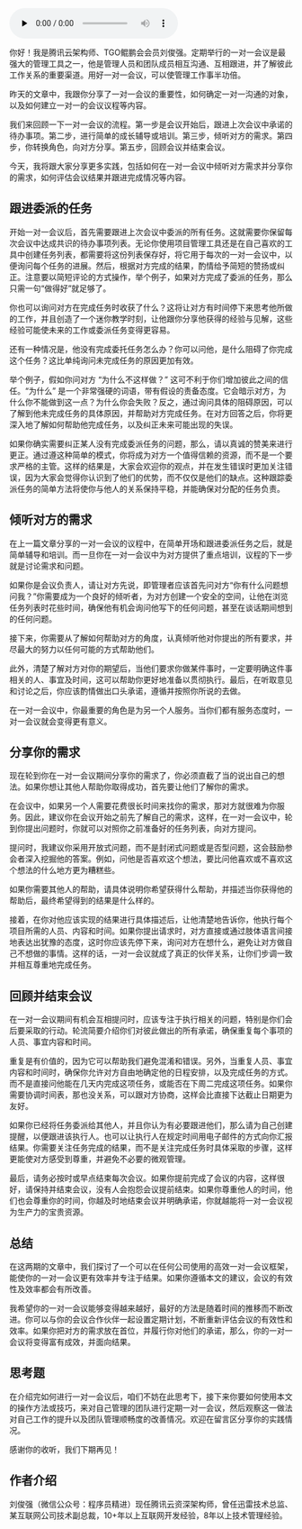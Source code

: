 <audio id="audio" title="第89讲 | 刘俊强：做好一对一沟通的关键要素（下）" controls="" preload="none"><source id="mp3" src="https://static001.geekbang.org/resource/audio/e1/71/e1b4c929688a68edaf73fb1a21fab971.mp3"></audio>

你好！我是腾讯云架构师、TGO鲲鹏会会员刘俊强。定期举行的一对一会议是最强大的管理工具之一，他是管理人员和团队成员相互沟通、互相跟进，并了解彼此工作关系的重要渠道。用好一对一会议，可以使管理工作事半功倍。

昨天的文章中，我跟你分享了一对一会议的重要性，如何确定一对一沟通的对象，以及如何建立一对一的会议议程等内容。

我们来回顾一下一对一会议的流程。第一步是会议开始后，跟进上次会议中承诺的待办事项。第二步，进行简单的成长辅导或培训。第三步，倾听对方的需求。第四步，你转换角色，向对方分享。第五步，回顾会议并结束会议。

今天，我将跟大家分享更多实践，包括如何在一对一会议中倾听对方需求并分享你的需求，如何评估会议结果并跟进完成情况等内容。

## **跟进委派的任务**

开始一对一会议后，首先需要跟进上次会议中委派的所有任务。这就需要你保留每次会议中达成共识的待办事项列表。无论你使用项目管理工具还是在自己喜欢的工具中创建任务列表，都需要将这份列表保存好，将它用于每次的一对一会议中，以便询问每个任务的进展。然后，根据对方完成的结果，酌情给予简短的赞扬或纠正。注意要以简短评论的方式操作，举个例子，如果对方完成了委派的任务，那么只需一句“做得好”就足够了。

你也可以询问对方在完成任务时收获了什么？这将让对方有时间停下来思考他所做的工作，并且创造了一个迷你教学时刻，让他跟你分享他获得的经验与见解，这些经验可能使未来的工作或委派任务变得更容易。

还有一种情况是，他没有完成委托任务怎么办？你可以问他，是什么阻碍了你完成这个任务？这比单纯询问未完成任务的原因更加有效。

举个例子，假如你问对方 “为什么不这样做？” 这可不利于你们增加彼此之间的信任。“为什么” 是一个非常强硬的词语，带有假设的责备态度。它会暗示对方，为什么你不能做到这一点？为什么你会失败？反之，通过询问具体的阻碍原因，可以了解到他未完成任务的具体原因，并帮助对方完成任务。在对方回答之后，你将更深入地了解如何帮助他完成任务，以及纠正未来可能出现的失误。

如果你确实需要纠正某人没有完成委派任务的问题，那么，请以真诚的赞美来进行更正。通过遵这种简单的模式，你将成为对方一个值得信赖的资源，而不是一个要求严格的主管。这样的结果是，大家会欢迎你的观点，并在发生错误时更加关注错误，因为大家会觉得你认识到了他们的优势，而不仅仅是他们的缺点。这种跟踪委派任务的简单方法将使你与他人的关系保持平稳，并能确保对分配的任务负责。

## **倾听对方的需求**

在上一篇文章分享的一对一会议的议程中，在简单开场和跟进委派任务之后，就是简单辅导和培训。而一旦你在一对一会议中为对方提供了重点培训，议程的下一步就是讨论需求和问题。

如果你是会议负责人，请让对方先说，即管理者应该首先问对方“你有什么问题想问我？”你需要成为一个良好的倾听者，为对方创建一个安全的空间，让他在浏览任务列表时花些时间，确保他有机会询问他写下的任何问题，甚至在谈话期间想到的任何问题。

接下来，你需要从了解如何帮助对方的角度，认真倾听他对你提出的所有要求，并尽最大的努力以任何可能的方式帮助他们。

此外，清楚了解对方对你的期望后，当他们要求你做某件事时，一定要明确这件事相关的人、事宜及时间，这可以帮助你更好地准备以贯彻执行。最后，在听取意见和讨论之后，你应该酌情做出口头承诺，遵循并按照你所说的去做。

在一对一会议中，你最重要的角色是为另一个人服务。当你们都有服务态度时，一对一会议就会变得更有意义。

## **分享你的需求**

现在轮到你在一对一会议期间分享你的需求了，你必须直截了当的说出自己的想法。如果你想让其他人帮助你取得成功，首先要让他们了解你的需求。

在会议中，如果另一个人需要花费很长时间来找你的需求，那对方就很难为你服务。因此，建议你在会议开始之前先了解自己的需求，这样，在一对一会议中，轮到你提出问题时，你就可以对照你之前准备好的任务列表，向对方提问。

提问时，我建议你采用开放式问题，而不是封闭式问题或是否型问题，这会鼓励参会者深入挖掘他的答案。例如，问他是否喜欢这个想法，要比问他喜欢或不喜欢这个想法的什么地方更为糟糕些。

如果你需要其他人的帮助，请具体说明你希望获得什么帮助，并描述当你获得他的帮助后，最终希望得到的结果是什么样的。

接着，在你对他应该实现的结果进行具体描述后，让他清楚地告诉你，他执行每个项目所需的人员、内容和时间。如果你提出请求时，对方直接或通过肢体语言间接地表达出犹豫的态度，这时你应该先停下来，询问对方在想什么，避免让对方做自己不想做的事情。这样的话，一对一会议就成了真正的伙伴关系，让你们步调一致并相互尊重地完成任务。

## **回顾并结束会议**

在一对一会议期间有机会互相提问时，应该专注于执行相关的问题，特别是你们会后要采取的行动。轮流简要介绍你们对彼此做出的所有承诺，确保重复每个事项的人员、事宜内容和时间。

重复是有价值的，因为它可以帮助我们避免混淆和错误。另外，当重复人员、事宜内容和时间时，确保你允许对方自由地确定他的日程安排，以及完成任务的方式。而不是直接问他能在几天内完成这项任务，或能否在下周二完成这项任务。如果你需要协调时间表，那也没关系，可以跟对方协商，这样会比直接下达截止日期更为友好。

如果你已经将任务委派给其他人，并且你认为有必要跟进他们，那么请为自己创建提醒，以便跟进该执行人。也可以让执行人在规定时间用电子邮件的方式向你汇报结果。你需要关注任务完成的结果，而不是关注完成任务时具体采取的步骤，这样更能使对方感受到尊重，并避免不必要的微观管理。

最后，请务必按时或早点结束每次会议。如果你提前完成了会议的内容，这样很好，请保持并结束会议，没有人会抱怨会议提前结束。如果你尊重他人的时间，他们也会尊重你的时间，你越及时地结束会议并明确承诺，你就越能将一对一会议视为生产力的宝贵资源。

## 总结

在这两期的文章中，我们探讨了一个可以在任何公司使用的高效一对一会议框架，能使你的一对一会议更有效率并专注于结果。如果你遵循本文的建议，会议的有效性及效率都会有所改善。

我希望你的一对一会议能够变得越来越好，最好的方法是随着时间的推移而不断改进。你可以与你的会议合作伙伴一起设置定期计划，不断重新评估会议的有效性和效率。如果你把对方的需求放在首位，并履行你对他们的承诺，那么，你的一对一会议将变得富有成效，并面向结果。

## 思考题

在介绍完如何进行一对一会议后，咱们不妨在此思考下，接下来你要如何使用本文的操作方法或技巧，来对自己管理的团队进行定期一对一会议，然后观察这一做法对自己工作的提升以及团队管理顺畅度的改善情况。欢迎在留言区分享你的实践情况。

感谢你的收听，我们下期再见！

## 作者介绍

刘俊强（微信公众号：程序员精进）现任腾讯云资深架构师，曾任迅雷技术总监、某互联网公司技术副总裁，10+年以上互联网开发经验，8年以上技术管理经验。


